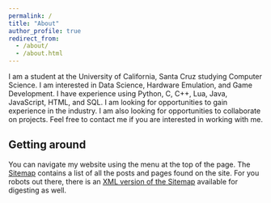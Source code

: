 ```yaml
---
permalink: /
title: "About"
author_profile: true
redirect_from: 
  - /about/
  - /about.html
---
```


I am a student at the University of California, Santa Cruz studying Computer Science. I am interested in Data Science, Hardware Emulation, and Game Development. I have experience using Python, C, C++, Lua, Java, JavaScript, HTML, and SQL. I am looking for opportunities to gain experience in the industry. I am also looking for opportunities to collaborate on projects. Feel free to contact me if you are interested in working with me.

## Getting around
You can navigate my website using the menu at the top of the page. The [Sitemap](/sitemap/) contains a list of all the posts and pages found on the site. For you robots out there, there is an [XML version of the Sitemap](/sitemap.xml) available for digesting as well.

